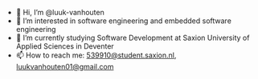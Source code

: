 - 👋 Hi, I’m @luuk-vanhouten
- 👀 I’m interested in software engineering and embedded software engineering
- 🌱 I’m currently studying Software Development at Saxion University of Applied Sciences in Deventer
- 📫 How to reach me: 539910@student.saxion.nl, luukvanhouten01@gmail.com

<!---
luuk-vanhouten/luuk-vanhouten is a ✨ special ✨ repository because its `README.md` (this file) appears on your GitHub profile.
You can click the Preview link to take a look at your changes.
--->
